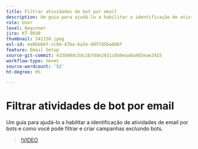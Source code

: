 ```yaml
---
title: Filtrar atividades de bot por email
description: Um guia para ajudá-lo a habilitar a identificação de atividades de email por bots e como você pode filtrar e criar campanhas excluindo bots.
role: User
level: Beginner
jira: KT-9930
thumbnail: 341158.jpeg
exl-id: ee0bb66f-cc04-47ba-ba3e-d9f7d5ba0d6f
feature: Email Setup
source-git-commit: 433b00dc5dc1b7dde2931c6b9eaa8a403eae2415
workflow-type: tm+mt
source-wordcount: '52'
ht-degree: 0%

---
```


# Filtrar atividades de bot por email

Um guia para ajudá-lo a habilitar a identificação de atividades de email por bots e como você pode filtrar e criar campanhas excluindo bots.

>[!VIDEO](https://video.tv.adobe.com/v/341158/?quality=12&learn=on)
